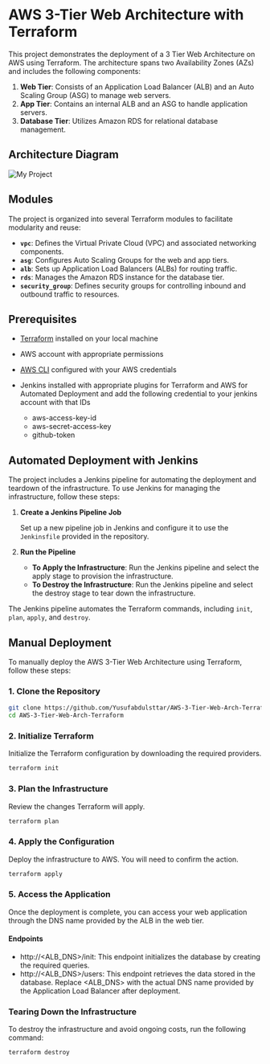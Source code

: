 # AWS 3-Tier Web Architecture with Terraform

This project demonstrates the deployment of a 3 Tier Web Architecture on AWS using Terraform. The architecture spans two Availability Zones (AZs) and includes the following components:

1. **Web Tier**: Consists of an Application Load Balancer (ALB) and an Auto Scaling Group (ASG) to manage web servers.
2. **App Tier**: Contains an internal ALB and an ASG to handle application servers.
3. **Database Tier**: Utilizes Amazon RDS for relational database management.

## Architecture Diagram

![My Project](https://github.com/user-attachments/assets/af74ac04-581d-4993-94a0-ac3fb4a0ab68)

## Modules

The project is organized into several Terraform modules to facilitate modularity and reuse:

- **`vpc`**: Defines the Virtual Private Cloud (VPC) and associated networking components.
- **`asg`**: Configures Auto Scaling Groups for the web and app tiers.
- **`alb`**: Sets up Application Load Balancers (ALBs) for routing traffic.
- **`rds`**: Manages the Amazon RDS instance for the database tier.
- **`security_group`**: Defines security groups for controlling inbound and outbound traffic to resources.

## Prerequisites

- [Terraform](https://www.terraform.io/downloads.html) installed on your local machine
- AWS account with appropriate permissions
- [AWS CLI](https://aws.amazon.com/cli/) configured with your AWS credentials
- Jenkins installed with appropriate plugins for Terraform and AWS for Automated Deployment
  and add the following credential to your jenkins account with that IDs

  - aws-access-key-id
  - aws-secret-access-key
  - github-token
  

## Automated Deployment with Jenkins

The project includes a Jenkins pipeline for automating the deployment and teardown of the infrastructure. To use Jenkins for managing the infrastructure, follow these steps:

1. **Create a Jenkins Pipeline Job**

    Set up a new pipeline job in Jenkins and configure it to use the `Jenkinsfile` provided in the repository.

2. **Run the Pipeline**

    - **To Apply the Infrastructure**: Run the Jenkins pipeline and select the apply stage to provision the infrastructure.
    - **To Destroy the Infrastructure**: Run the Jenkins pipeline and select the destroy stage to tear down the infrastructure.

The Jenkins pipeline automates the Terraform commands, including `init`, `plan`, `apply`, and `destroy`.

## Manual Deployment

To manually deploy the AWS 3-Tier Web Architecture using Terraform, follow these steps:

### 1. Clone the Repository

```bash
git clone https://github.com/Yusufabdulsttar/AWS-3-Tier-Web-Arch-Terraform.git
cd AWS-3-Tier-Web-Arch-Terraform
```

### 2. Initialize Terraform

Initialize the Terraform configuration by downloading the required providers.
```bash
terraform init
```

### 3. Plan the Infrastructure

Review the changes Terraform will apply.
```bash
terraform plan
```

### 4. Apply the Configuration

Deploy the infrastructure to AWS. You will need to confirm the action.
```bash
terraform apply
```

### 5. Access the Application

Once the deployment is complete, you can access your web application through the DNS name provided by the ALB in the web tier.

#### Endpoints
- http://<ALB_DNS>/init: This endpoint initializes the database by creating the required queries.
- http://<ALB_DNS>/users: This endpoint retrieves the data stored in the database.
Replace <ALB_DNS> with the actual DNS name provided by the Application Load Balancer after deployment.

### Tearing Down the Infrastructure
To destroy the infrastructure and avoid ongoing costs, run the following command:
```bash
terraform destroy
```
